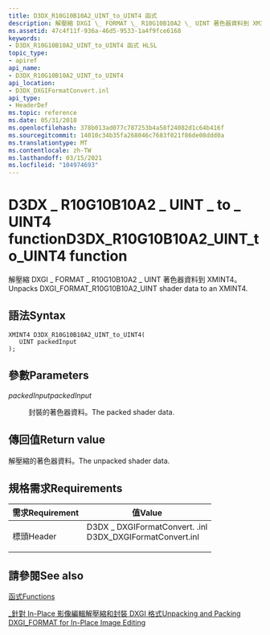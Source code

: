 ```yaml
---
title: D3DX_R10G10B10A2_UINT_to_UINT4 函式
description: 解壓縮 DXGI \_ FORMAT \_ R10G10B10A2 \_ UINT 著色器資料到 XMINT4。
ms.assetid: 47c4f11f-936a-46d5-9533-1a4f9fce6168
keywords:
- D3DX_R10G10B10A2_UINT_to_UINT4 函式 HLSL
topic_type:
- apiref
api_name:
- D3DX_R10G10B10A2_UINT_to_UINT4
api_location:
- D3DX_DXGIFormatConvert.inl
api_type:
- HeaderDef
ms.topic: reference
ms.date: 05/31/2018
ms.openlocfilehash: 378b013ad077c787253b4a58f24082d1c64b416f
ms.sourcegitcommit: 14010c34b35fa268046c7683f021f86de08ddd0a
ms.translationtype: MT
ms.contentlocale: zh-TW
ms.lasthandoff: 03/15/2021
ms.locfileid: "104974693"
---
```

# <a name="d3dx_r10g10b10a2_uint_to_uint4-function"></a><span data-ttu-id="99d34-104">D3DX \_ R10G10B10A2 \_ UINT \_ to \_ UINT4 function</span><span class="sxs-lookup"><span data-stu-id="99d34-104">D3DX\_R10G10B10A2\_UINT\_to\_UINT4 function</span></span>

<span data-ttu-id="99d34-105">解壓縮 DXGI \_ FORMAT \_ R10G10B10A2 \_ UINT 著色器資料到 XMINT4。</span><span class="sxs-lookup"><span data-stu-id="99d34-105">Unpacks DXGI\_FORMAT\_R10G10B10A2\_UINT shader data to an XMINT4.</span></span>

## <a name="syntax"></a><span data-ttu-id="99d34-106">語法</span><span class="sxs-lookup"><span data-stu-id="99d34-106">Syntax</span></span>

``` syntax
XMINT4 D3DX_R10G10B10A2_UINT_to_UINT4(
   UINT packedInput
);
```

## <a name="parameters"></a><span data-ttu-id="99d34-107">參數</span><span class="sxs-lookup"><span data-stu-id="99d34-107">Parameters</span></span>

<dl> <dt>

<span data-ttu-id="99d34-108">*packedInput*</span><span class="sxs-lookup"><span data-stu-id="99d34-108">*packedInput*</span></span> 
</dt> <dd>

<span data-ttu-id="99d34-109">封裝的著色器資料。</span><span class="sxs-lookup"><span data-stu-id="99d34-109">The packed shader data.</span></span>

</dd> </dl>

## <a name="return-value"></a><span data-ttu-id="99d34-110">傳回值</span><span class="sxs-lookup"><span data-stu-id="99d34-110">Return value</span></span>

<span data-ttu-id="99d34-111">解壓縮的著色器資料。</span><span class="sxs-lookup"><span data-stu-id="99d34-111">The unpacked shader data.</span></span>

## <a name="requirements"></a><span data-ttu-id="99d34-112">規格需求</span><span class="sxs-lookup"><span data-stu-id="99d34-112">Requirements</span></span>



| <span data-ttu-id="99d34-113">需求</span><span class="sxs-lookup"><span data-stu-id="99d34-113">Requirement</span></span> | <span data-ttu-id="99d34-114">值</span><span class="sxs-lookup"><span data-stu-id="99d34-114">Value</span></span> |
|-------------------|--------------------------------------------------------------------------------------------------------|
| <span data-ttu-id="99d34-115">標頭</span><span class="sxs-lookup"><span data-stu-id="99d34-115">Header</span></span><br/> | <dl> <span data-ttu-id="99d34-116"><dt>D3DX \_ DXGIFormatConvert. .inl</dt></span><span class="sxs-lookup"><span data-stu-id="99d34-116"><dt>D3DX\_DXGIFormatConvert.inl</dt></span></span> </dl> |



## <a name="see-also"></a><span data-ttu-id="99d34-117">請參閱</span><span class="sxs-lookup"><span data-stu-id="99d34-117">See also</span></span>

<dl> <dt>

[<span data-ttu-id="99d34-118">函式</span><span class="sxs-lookup"><span data-stu-id="99d34-118">Functions</span></span>](format-conversion-functions.md)
</dt> <dt>

[<span data-ttu-id="99d34-119">\_針對 In-Place 影像編輯解壓縮和封裝 DXGI 格式</span><span class="sxs-lookup"><span data-stu-id="99d34-119">Unpacking and Packing DXGI\_FORMAT for In-Place Image Editing</span></span>](dx-graphics-hlsl-unpacking-packing-dxgi-format.md)
</dt> </dl>

 

 





